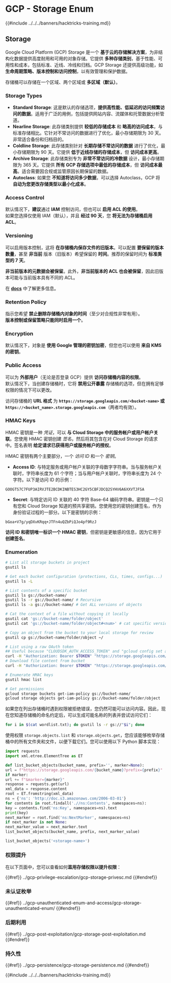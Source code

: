 # GCP - Storage Enum

{{#include ../../../banners/hacktricks-training.md}}

## Storage

Google Cloud Platform (GCP) Storage 是一个 **基于云的存储解决方案**，为非结构化数据提供高度耐用和可用的对象存储。它提供 **多种存储类别**，基于性能、可用性和成本，包括标准、近线、冷线和归档。GCP Storage 还提供高级功能，如 **生命周期策略、版本控制和访问控制**，以有效管理和保护数据。

存储桶可以存储在一个区域、两个区域或 **多区域（默认）**。

### Storage Types

- **Standard Storage**: 这是默认的存储选项，**提供高性能、低延迟的访问频繁访问的数据**。适用于广泛的用例，包括提供网站内容、流媒体和托管数据分析管道。
- **Nearline Storage**: 此存储类别提供 **较低的存储成本** 和 **略高的访问成本**，与标准存储相比。它针对不常访问的数据进行了优化，最小存储期限为 30 天。非常适合备份和归档目的。
- **Coldline Storage**: 此存储类别针对 **长期存储不常访问的数据** 进行了优化，最小存储期限为 90 天。它提供 **低于近线存储的存储成本**，但 **访问成本更高**。
- **Archive Storage**: 此存储类别专为 **非常不常访问的冷数据** 设计，最小存储期限为 365 天。它提供 **所有 GCP 存储选项中最低的存储成本**，但 **访问成本最高**。适合需要因合规或监管原因长期保留的数据。
- **Autoclass**: 如果您 **不知道将访问多少数据**，可以选择 Autoclass，GCP 将 **自动为您更改存储类型以最小化成本**。

### Access Control

默认情况下，**建议**通过 **IAM** 控制访问，但也可以 **启用 ACL 的使用**。\
如果您选择仅使用 IAM（默认），并且 **经过 90 天**，您 **将无法为存储桶启用 ACL**。

### Versioning

可以启用版本控制，这将 **在存储桶内保存文件的旧版本**。可以配置 **要保留的版本数量**，甚至 **非当前** 版本（旧版本）希望保留的 **时间**。推荐的保留时间为 **标准类型的 7 天**。

**非当前版本的元数据会被保留**。此外，**非当前版本的 ACL 也会被保留**，因此旧版本可能与当前版本具有不同的 ACL。

在 [**docs**](https://cloud.google.com/storage/docs/object-versioning) 中了解更多信息。

### Retention Policy

指示您希望 **禁止删除存储桶内对象的时间**（至少对合规性非常有用）。\
**版本控制或保留策略只能同时启用一个**。

### Encryption

默认情况下，对象是 **使用 Google 管理的密钥加密**，但您也可以使用 **来自 KMS 的密钥**。

### Public Access

可以为 **外部用户**（无论是否登录 GCP）提供 **访问存储桶内容的权限**。\
默认情况下，当创建存储桶时，它将 **禁用公开暴露** 存储桶的选项，但在拥有足够权限的情况下可以更改。

访问存储桶的 **URL 格式** 为 **`https://storage.googleapis.com/<bucket-name>` 或 `https://<bucket_name>.storage.googleapis.com`**（两者均有效）。

### HMAC Keys

HMAC 密钥是一种 _凭证_，可以 **与 Cloud Storage 中的服务帐户或用户帐户关联**。您使用 HMAC 密钥创建 _签名_，然后将其包含在对 Cloud Storage 的请求中。签名表明 **给定请求已获得用户或服务帐户的授权**。

HMAC 密钥有两个主要部分，一个 _访问 ID_ 和一个 _密钥_。

- **Access ID**: 与特定服务或用户帐户关联的字母数字字符串。当与服务帐户关联时，字符串长度为 61 个字符；当与用户帐户关联时，字符串长度为 24 个字符。以下是访问 ID 的示例：

`GOOGTS7C7FUP3AIRVJTE2BCDKINBTES3HC2GY5CBFJDCQ2SYHV6A6XXVTJFSA`

- **Secret**: 与特定访问 ID 关联的 40 字符 Base-64 编码字符串。密钥是一个只有您和 Cloud Storage 知道的预共享密钥。您使用您的密钥创建签名，作为身份验证过程的一部分。以下是密钥的示例：

`bGoa+V7g/yqDXvKRqq+JTFn4uQZbPiQJo4pf9RzJ`

**访问 ID 和密钥唯一标识一个 HMAC 密钥**，但密钥是更敏感的信息，因为它用于 **创建签名**。

### Enumeration
```bash
# List all storage buckets in project
gsutil ls

# Get each bucket configuration (protections, CLs, times, configs...)
gsutil ls -L

# List contents of a specific bucket
gsutil ls gs://bucket-name/
gsutil ls -r gs://bucket-name/ # Recursive
gsutil ls -a gs://bucket-name/ # Get ALL versions of objects

# Cat the context of a file without copying it locally
gsutil cat 'gs://bucket-name/folder/object'
gsutil cat 'gs://bucket-name/folder/object#<num>' # cat specific version

# Copy an object from the bucket to your local storage for review
gsutil cp gs://bucket-name/folder/object ~/

# List using a raw OAuth token
## Useful because "CLOUDSDK_AUTH_ACCESS_TOKEN" and "gcloud config set auth/access_token_file" doesn't work with gsutil
curl -H "Authorization: Bearer $TOKEN" "https://storage.googleapis.com/storage/v1/b/<storage-name>/o"
# Download file content from bucket
curl -H "Authorization: Bearer $TOKEN" "https://storage.googleapis.com/storage/v1/b/supportstorage-58249/o/flag.txt?alt=media" --output -

# Enumerate HMAC keys
gsutil hmac list

# Get permissions
gcloud storage buckets get-iam-policy gs://bucket-name/
gcloud storage objects get-iam-policy gs://bucket-name/folder/object
```
如果您在列出存储桶时遇到权限被拒绝错误，您仍然可能可以访问内容。因此，现在您知道存储桶的命名约定后，可以生成可能名称的列表并尝试访问它们：
```bash
for i in $(cat wordlist.txt); do gsutil ls -r gs://"$i"; done
```
使用权限 `storage.objects.list` 和 `storage.objects.get`，您应该能够枚举存储桶中的所有文件夹和文件，以便下载它们。您可以使用以下 Python 脚本实现：
```python
import requests
import xml.etree.ElementTree as ET

def list_bucket_objects(bucket_name, prefix='', marker=None):
url = f"https://storage.googleapis.com/{bucket_name}?prefix={prefix}"
if marker:
url += f"&marker={marker}"
response = requests.get(url)
xml_data = response.content
root = ET.fromstring(xml_data)
ns = {'ns': 'http://doc.s3.amazonaws.com/2006-03-01'}
for contents in root.findall('.//ns:Contents', namespaces=ns):
key = contents.find('ns:Key', namespaces=ns).text
print(key)
next_marker = root.find('ns:NextMarker', namespaces=ns)
if next_marker is not None:
next_marker_value = next_marker.text
list_bucket_objects(bucket_name, prefix, next_marker_value)

list_bucket_objects('<storage-name>')
```
### 权限提升

在以下页面中，您可以查看如何**滥用存储权限以提升权限**：

{{#ref}}
../gcp-privilege-escalation/gcp-storage-privesc.md
{{#endref}}

### 未认证枚举

{{#ref}}
../gcp-unauthenticated-enum-and-access/gcp-storage-unauthenticated-enum/
{{#endref}}

### 后期利用

{{#ref}}
../gcp-post-exploitation/gcp-storage-post-exploitation.md
{{#endref}}

### 持久性

{{#ref}}
../gcp-persistence/gcp-storage-persistence.md
{{#endref}}

{{#include ../../../banners/hacktricks-training.md}}
